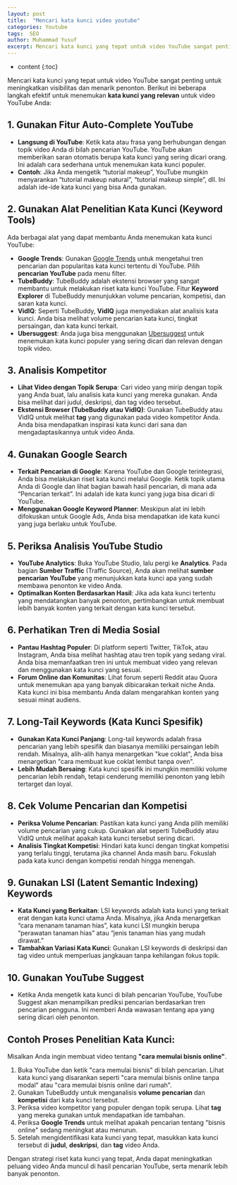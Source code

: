 ```yaml
---
layout: post
title:  "Mencari kata kunci video youtube"
categories: Youtube
tags:  SEO
author: Muhammad Yusuf
excerpt: Mencari kata kunci yang tepat untuk video YouTube sangat penting untuk meningkatkan visibilitas dan menarik penonton.
---
```


* content
{:toc}

Mencari kata kunci yang tepat untuk video YouTube sangat penting untuk meningkatkan visibilitas dan menarik penonton. Berikut ini beberapa langkah efektif untuk menemukan **kata kunci yang relevan** untuk video YouTube Anda:

## 1. **Gunakan Fitur Auto-Complete YouTube**

- **Langsung di YouTube**: Ketik kata atau frasa yang berhubungan dengan topik video Anda di bilah pencarian YouTube. YouTube akan memberikan saran otomatis berupa kata kunci yang sering dicari orang. Ini adalah cara sederhana untuk menemukan kata kunci populer.
- **Contoh**: Jika Anda mengetik “tutorial makeup”, YouTube mungkin menyarankan “tutorial makeup natural”, “tutorial makeup simple”, dll. Ini adalah ide-ide kata kunci yang bisa Anda gunakan.

## 2. **Gunakan Alat Penelitian Kata Kunci (Keyword Tools)**

Ada berbagai alat yang dapat membantu Anda menemukan kata kunci YouTube:

- **Google Trends**: Gunakan [Google Trends](https://trends.google.com) untuk mengetahui tren pencarian dan popularitas kata kunci tertentu di YouTube. Pilih **pencarian YouTube** pada menu filter.
- **TubeBuddy**: TubeBuddy adalah ekstensi browser yang sangat membantu untuk melakukan riset kata kunci YouTube. Fitur **Keyword Explorer** di TubeBuddy menunjukkan volume pencarian, kompetisi, dan saran kata kunci.
- **VidIQ**: Seperti TubeBuddy, **VidIQ** juga menyediakan alat analisis kata kunci. Anda bisa melihat volume pencarian kata kunci, tingkat persaingan, dan kata kunci terkait.
- **Ubersuggest**: Anda juga bisa menggunakan [Ubersuggest](https://neilpatel.com/ubersuggest/) untuk menemukan kata kunci populer yang sering dicari dan relevan dengan topik video.

## 3. **Analisis Kompetitor**

- **Lihat Video dengan Topik Serupa**: Cari video yang mirip dengan topik yang Anda buat, lalu analisis kata kunci yang mereka gunakan. Anda bisa melihat dari judul, deskripsi, dan tag video tersebut.
- **Ekstensi Browser (TubeBuddy atau VidIQ)**: Gunakan TubeBuddy atau VidIQ untuk melihat **tag** yang digunakan pada video kompetitor Anda. Anda bisa mendapatkan inspirasi kata kunci dari sana dan mengadaptasikannya untuk video Anda.

## 4. **Gunakan Google Search**

- **Terkait Pencarian di Google**: Karena YouTube dan Google terintegrasi, Anda bisa melakukan riset kata kunci melalui Google. Ketik topik utama Anda di Google dan lihat bagian bawah hasil pencarian, di mana ada “Pencarian terkait”. Ini adalah ide kata kunci yang juga bisa dicari di YouTube.
- **Menggunakan Google Keyword Planner**: Meskipun alat ini lebih difokuskan untuk Google Ads, Anda bisa mendapatkan ide kata kunci yang juga berlaku untuk YouTube.

## 5. **Periksa Analisis YouTube Studio**

- **YouTube Analytics**: Buka YouTube Studio, lalu pergi ke **Analytics**. Pada bagian **Sumber Traffic** (Traffic Source), Anda akan melihat **sumber pencarian YouTube** yang menunjukkan kata kunci apa yang sudah membawa penonton ke video Anda.
- **Optimalkan Konten Berdasarkan Hasil**: Jika ada kata kunci tertentu yang mendatangkan banyak penonton, pertimbangkan untuk membuat lebih banyak konten yang terkait dengan kata kunci tersebut.

## 6. **Perhatikan Tren di Media Sosial**

- **Pantau Hashtag Populer**: Di platform seperti Twitter, TikTok, atau Instagram, Anda bisa melihat hashtag atau tren topik yang sedang viral. Anda bisa memanfaatkan tren ini untuk membuat video yang relevan dan menggunakan kata kunci yang sesuai.
- **Forum Online dan Komunitas**: Lihat forum seperti Reddit atau Quora untuk menemukan apa yang banyak dibicarakan terkait niche Anda. Kata kunci ini bisa membantu Anda dalam mengarahkan konten yang sesuai minat audiens.

## 7. **Long-Tail Keywords (Kata Kunci Spesifik)**

- **Gunakan Kata Kunci Panjang**: Long-tail keywords adalah frasa pencarian yang lebih spesifik dan biasanya memiliki persaingan lebih rendah. Misalnya, alih-alih hanya menargetkan "kue coklat", Anda bisa menargetkan "cara membuat kue coklat lembut tanpa oven".
- **Lebih Mudah Bersaing**: Kata kunci spesifik ini mungkin memiliki volume pencarian lebih rendah, tetapi cenderung memiliki penonton yang lebih tertarget dan loyal.

## 8. **Cek Volume Pencarian dan Kompetisi**

- **Periksa Volume Pencarian**: Pastikan kata kunci yang Anda pilih memiliki volume pencarian yang cukup. Gunakan alat seperti TubeBuddy atau VidIQ untuk melihat apakah kata kunci tersebut sering dicari.
- **Analisis Tingkat Kompetisi**: Hindari kata kunci dengan tingkat kompetisi yang terlalu tinggi, terutama jika channel Anda masih baru. Fokuslah pada kata kunci dengan kompetisi rendah hingga menengah.

## 9. **Gunakan LSI (Latent Semantic Indexing) Keywords**

- **Kata Kunci yang Berkaitan**: LSI keywords adalah kata kunci yang terkait erat dengan kata kunci utama Anda. Misalnya, jika Anda menargetkan “cara menanam tanaman hias”, kata kunci LSI mungkin berupa “perawatan tanaman hias” atau “jenis tanaman hias yang mudah dirawat.”
- **Tambahkan Variasi Kata Kunci**: Gunakan LSI keywords di deskripsi dan tag video untuk memperluas jangkauan tanpa kehilangan fokus topik.

## 10. **Gunakan YouTube Suggest**

- Ketika Anda mengetik kata kunci di bilah pencarian YouTube, YouTube Suggest akan menampilkan prediksi pencarian berdasarkan tren pencarian pengguna. Ini memberi Anda wawasan tentang apa yang sering dicari oleh penonton.

## Contoh Proses Penelitian Kata Kunci:
Misalkan Anda ingin membuat video tentang **"cara memulai bisnis online"**.

1. Buka YouTube dan ketik "cara memulai bisnis" di bilah pencarian. Lihat kata kunci yang disarankan seperti "cara memulai bisnis online tanpa modal" atau "cara memulai bisnis online dari rumah".
1. Gunakan TubeBuddy untuk menganalisis **volume pencarian** dan **kompetisi** dari kata kunci tersebut.
1. Periksa video kompetitor yang populer dengan topik serupa. Lihat **tag** yang mereka gunakan untuk mendapatkan ide tambahan.
1. Periksa **Google Trends** untuk melihat apakah pencarian tentang "bisnis online" sedang meningkat atau menurun.
1. Setelah mengidentifikasi kata kunci yang tepat, masukkan kata kunci tersebut di **judul**, **deskripsi**, dan **tag** video Anda.

Dengan strategi riset kata kunci yang tepat, Anda dapat meningkatkan peluang video Anda muncul di hasil pencarian YouTube, serta menarik lebih banyak penonton.